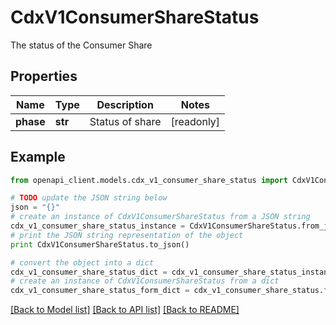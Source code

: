 # CdxV1ConsumerShareStatus

The status of the Consumer Share

## Properties
Name | Type | Description | Notes
------------ | ------------- | ------------- | -------------
**phase** | **str** | Status of share | [readonly] 

## Example

```python
from openapi_client.models.cdx_v1_consumer_share_status import CdxV1ConsumerShareStatus

# TODO update the JSON string below
json = "{}"
# create an instance of CdxV1ConsumerShareStatus from a JSON string
cdx_v1_consumer_share_status_instance = CdxV1ConsumerShareStatus.from_json(json)
# print the JSON string representation of the object
print CdxV1ConsumerShareStatus.to_json()

# convert the object into a dict
cdx_v1_consumer_share_status_dict = cdx_v1_consumer_share_status_instance.to_dict()
# create an instance of CdxV1ConsumerShareStatus from a dict
cdx_v1_consumer_share_status_form_dict = cdx_v1_consumer_share_status.from_dict(cdx_v1_consumer_share_status_dict)
```
[[Back to Model list]](../ccloud/README.md#documentation-for-models) [[Back to API list]](../ccloud/README.md#documentation-for-api-endpoints) [[Back to README]](../ccloud/README.md)


